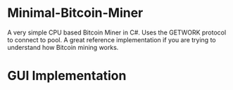 Minimal-Bitcoin-Miner
=====================

A very simple CPU based Bitcoin Miner in C#. Uses the GETWORK protocol to connect to pool. A great reference implementation if you are trying to understand how Bitcoin mining works.

GUI Implementation
=====================